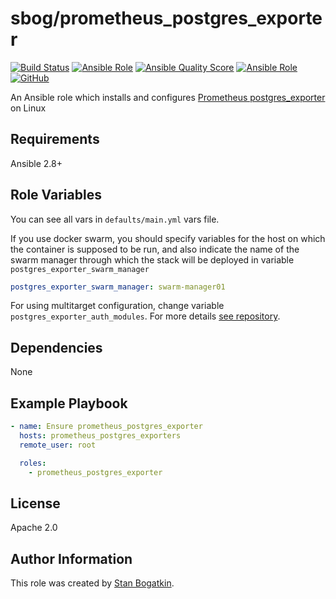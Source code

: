 # sbog/prometheus_postgres_exporter

[![Build Status](https://travis-ci.com/sorrowless/ansible_prometheus_postgres_exporter.svg?branch=master)](https://travis-ci.com/sorrowless/ansible_prometheus_postgres_exporter)
[![Ansible Role](https://img.shields.io/ansible/role/54629)](https://galaxy.ansible.com/sorrowless/prometheus_postgres_exporter)
[![Ansible Quality Score](https://img.shields.io/ansible/quality/54629)](https://galaxy.ansible.com/sorrowless/prometheus_postgres_exporter)
[![Ansible Role](https://img.shields.io/ansible/role/d/54629)](https://galaxy.ansible.com/sorrowless/prometheus_postgres_exporter)
[![GitHub](https://img.shields.io/github/license/sorrowless/ansible_prometheus_postgres_exporter)](https://github.com/sorrowless/ansible_prometheus_postgres_exporter/blob/master/LICENSE)

An Ansible role which installs and configures [Prometheus postgres_exporter](https://github.com/prometheus-community/postgres_exporter) on Linux

## Requirements

Ansible 2.8+

## Role Variables

You can see all vars in `defaults/main.yml` vars file.

If you use docker swarm, you should specify variables for the host on which
the container is supposed to be run, and also indicate the name of the swarm
manager through which the stack will be deployed in variable
`postgres_exporter_swarm_manager`
```yaml
postgres_exporter_swarm_manager: swarm-manager01
```

For using multitarget configuration, change variable `postgres_exporter_auth_modules`.
For more details [see repository](https://github.com/prometheus-community/postgres_exporter?tab=readme-ov-file#auth_modules).

## Dependencies

None

## Example Playbook

```yaml
- name: Ensure prometheus_postgres_exporter
  hosts: prometheus_postgres_exporters
  remote_user: root

  roles:
    - prometheus_postgres_exporter
```

## License

Apache 2.0

## Author Information

This role was created by [Stan Bogatkin](https://sbog.ru).
